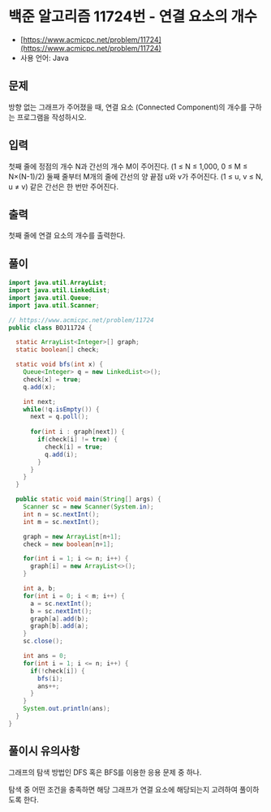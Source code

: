 # 백준 알고리즘 11724번 - 연결 요소의 개수

- [https://www.acmicpc.net/problem/11724](https://www.acmicpc.net/problem/11724)
-   사용 언어: Java

## 문제

방향 없는 그래프가 주어졌을 때, 연결 요소 (Connected Component)의 개수를 구하는 프로그램을 작성하시오.

## 입력

첫째 줄에 정점의 개수 N과 간선의 개수 M이 주어진다. (1 ≤ N ≤ 1,000, 0 ≤ M ≤ N×(N-1)/2) 둘째 줄부터 M개의 줄에 간선의 양 끝점 u와 v가 주어진다. (1 ≤ u, v ≤ N, u ≠ v) 같은 간선은 한 번만 주어진다.

## 출력

첫째 줄에 연결 요소의 개수를 출력한다.

## 풀이 

```java
import java.util.ArrayList;
import java.util.LinkedList;
import java.util.Queue;
import java.util.Scanner;

// https://www.acmicpc.net/problem/11724
public class BOJ11724 {

  static ArrayList<Integer>[] graph;
  static boolean[] check;

  static void bfs(int x) {
    Queue<Integer> q = new LinkedList<>();
    check[x] = true;
    q.add(x);

    int next;
    while(!q.isEmpty()) {
      next = q.poll();
      
      for(int i : graph[next]) {
        if(check[i] != true) {
          check[i] = true;
          q.add(i);
        }
      }
    }
  }

  public static void main(String[] args) {
    Scanner sc = new Scanner(System.in);
    int n = sc.nextInt();
    int m = sc.nextInt();

    graph = new ArrayList[n+1];
    check = new boolean[n+1];

    for(int i = 1; i <= n; i++) {
      graph[i] = new ArrayList<>();
    }

    int a, b;
    for(int i = 0; i < m; i++) {
      a = sc.nextInt();
      b = sc.nextInt();
      graph[a].add(b);
      graph[b].add(a);
    }
    sc.close();

    int ans = 0;
    for(int i = 1; i <= n; i++) {
      if(!check[i]) {
        bfs(i);
        ans++;
      }
    }
    System.out.println(ans);
  }
}
```

## 풀이시 유의사항

그래프의 탐색 방법인 DFS 혹은 BFS를 이용한 응용 문제 중 하나.

탐색 중 어떤 조건을 충족하면 해당 그래프가 연결 요소에 해당되는지 고려하여 풀이하도록 한다.